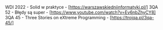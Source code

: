 WDI 2022 - Solid w praktyce - [https://warszawskiedniinformatyki.pl/]
3QA 52 - Błędy są super - [https://www.youtube.com/watch?v=Ev6nbZhyCY8]
3QA 45 - Three Stories on eXtreme Programming - [https://trojqa.pl/3qa-45/]